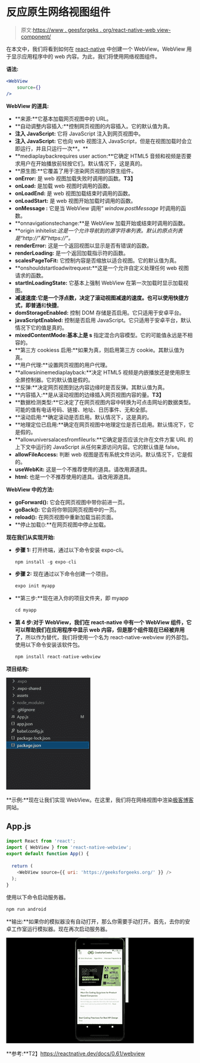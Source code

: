 # 反应原生网络视图组件

> 原文:[https://www . geesforgeks . org/react-native-web view-component/](https://www.geeksforgeeks.org/react-native-webview-component/)

在本文中，我们将看到如何在 [react-native](https://www.geeksforgeeks.org/introduction-react-native/) 中创建一个 WebView。WebView 用于显示应用程序中的 web 内容。为此，我们将使用网络视图组件。

**语法:**

```jsx
<WebView
    source={}
/>
```

**WebView 的道具:**

*   **来源:**它基本加载网页视图中的 URL。
*   **自动调整内容插入:**控制网页视图的内容插入。它的默认值为真。
*   **注入 JavaScript:** 它将 JavaScript 注入到网页视图中。
*   **注入 JavaScript:** 它也向 web 视图注入 JavaScript，但是在视图加载时会立即运行，并且只运行一次**。**
*   **mediaplaybackrequires user action:**它确定 HTML5 音频和视频是否要求用户在开始播放前轻按它们。默认情况下，这是真的。
*   **原生图:**它覆盖了用于渲染网页视图的原生组件。
*   **onError:** 是 web 视图加载失败时调用的函数。**T3】**
*   **onLoad:** 是加载 web 视图时调用的函数。
*   **onLoadEnd:** 是 web 视图加载结束时调用的函数。
*   **onLoadStart:** 是 web 视图开始加载时调用的函数。
*   **onMessage :** 它是当 WebView 调用“ *window.postMessage* 时调用的函数。
*   **onnavigationstechange:**是 WebView 加载开始或结束时调用的函数。
*   **origin inhitelist:**这是一个允许导航到的源字符串列表。默认的原点列表是*“http://*”和“https://*”。*
*   **renderError:** 这是一个返回视图以显示是否有错误的函数。
*   **renderLoading:** 是一个返回加载指示符的函数。
*   **scalesPageToFit:** 它控制内容是否缩放以适合视图。它的默认值为真。
*   **onshouldstartloadwitrequest:**这是一个允许自定义处理任何 web 视图请求的函数。
*   **startInLoadingState:** 它基本上强制 WebView 在第一次加载时显示加载视图。
*   **减速速度:**它是一个浮点数，决定了滚动视图减速的速度。也可以使用快捷方式，即**普通**和**快捷**。
*   **domStorageEnabled:** 控制 DOM 存储是否启用。它只适用于安卓平台。
*   **javaScriptEnabled:** 控制是否启用 JavaScript。它只适用于安卓平台，默认情况下它的值是真的。
*   **mixedContentMode:基本上是 s** 指定混合内容模型。它的可能值永远是不相容的。
*   **第三方 cookiess 启用:**如果为真，则启用第三方 cookie。其默认值为真。
*   **用户代理:**设置网页视图的用户代理。
*   **allowsininemediaplayback:**决定 HTML5 视频是内嵌播放还是使用原生全屏控制器。它的默认值是假的。
*   **反弹:**决定网页视图到达内容边缘时是否反弹。其默认值为真。
*   **内容插入:**是从滚动视图的边缘插入网页视图内容的量。**T3】**
*   **数据检测类型:**它决定了在网页视图内容中转换为可点击网址的数据类型。可能的值有电话号码、链接、地址、日历事件、无和全部。
*   **滚动启用:**确定滚动是否启用。默认情况下，这是真的。
*   **地理定位已启用:**确定在网页视图中地理定位是否已启用。默认情况下，它是假的。
*   **allowuniversalacesfromfileurls:**它确定是否应该允许在文件方案 URL 的上下文中运行的 JavaScript 从任何来源访问内容。它的默认值是 false。
*   **allowFileAccess:** 判断 web 视图是否有系统文件访问。默认情况下，它是假的。
*   **useWebKit:** 这是一个不推荐使用的道具。请改用源道具。
*   **html:** 也是一个不推荐使用的道具。请改用源道具。

**WebView 中的方法:**

*   **goForward():** 它会在网页视图中带你前进一页。
*   **goBack():** 它会将你带回网页视图中的一页。
*   **reload():** 在网页视图中重新加载当前页面。
*   **停止加载():**在网页视图中停止加载。

**现在我们从实现开始:**

*   **步骤 1:** 打开终端，通过以下命令安装 expo-cli。

    ```jsx
    npm install -g expo-cli
    ```

*   **步骤 2:** 现在通过以下命令创建一个项目。

    ```jsx
    expo init myapp
    ```

*   **第三步:**现在进入你的项目文件夹，即 myapp

    ```jsx
    cd myapp
    ```

*   **第 4 步:**对于 WebView，我们在 react-native 中有一个 WebView 组件，它可以帮助我们在应用程序中显示 web 内容，但是那个组件现在已经被**弃用了**，所以作为替代，我们将使用一个名为 react-native-webview 的外部包。使用以下命令安装该软件包。

    ```jsx
    npm install react-native-webview
    ```

**项目结构:**

![](img/411798196d40f5a3cadd7ae3601d0ec7.png)

**示例:**现在让我们实现 WebView。在这里，我们将在网络视图中渲染[极客博客](https://www.geeksforgeeks.org/)网站。

## App.js

```jsx
import React from 'react';
import { WebView } from 'react-native-webview';
export default function App() {

  return (
    <WebView source={{ uri: 'https://geeksforgeeks.org/' }} />
  );
}
```

使用以下命令启动服务器。

```jsx
npm run android
```

**输出:**如果你的模拟器没有自动打开，那么你需要手动打开。首先，去你的安卓工作室运行模拟器。现在再次启动服务器。

![](img/3c6ebda7fb5afcbf2b7fa18de4186744.png)

**参考:**T2】https://reactnative.dev/docs/0.61/webview